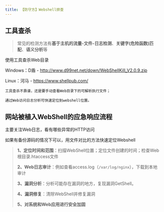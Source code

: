 ```yaml
---
title: 【防守方】Webshell排查
---
```

## 工具查杀

> 常见的检测方法有**基于主机的流量-文件-日志检测**、**关键字(危险函数)匹配**、**语义分析**等

使用工具查杀Web目录

Windows：D盾 - http://www.d99net.net/down/WebShellKill_V2.0.9.zip

Linux：河马 - https://www.shellpub.com/

```
工具查杀不靠谱，还是要手动查看Web目录下的可解析执行文件；

通过Web访问日志分析可快速定位到webshell位置。
```



## 网站被植入WebShell的应急响应流程

主要关注Web日志，看有哪些异常的HTTP访问

如果有备份源码的情况下可以，用文件对比的方法快速定位Webshell

> **1、定位时间和范围**：扫描WebShell位置；定位文件创建的时间；检查Web根目录.htaccess文件
>
> **2、Web日志审计**：例如查看access.log（`/var/log/nginx`），下载到本地审计
>
> **3、漏洞分析**：分析可能存在漏洞的地方，复现漏洞GetShell。
>
> **4、漏洞修复**：清除WebShell并修复漏洞
>
> **5、对系统和Web应用进行安全加固**
